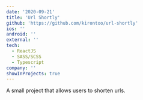 ```yaml
---
date: '2020-09-21'
title: 'Url Shortly'
github: 'https://github.com/kirontoo/url-shortly'
ios: ''
android: ''
external: ''
tech:
  - ReactJS
  - SASS/SCSS
  - Typescript
company: ''
showInProjects: true
---
```


A small project that allows users to shorten urls.
